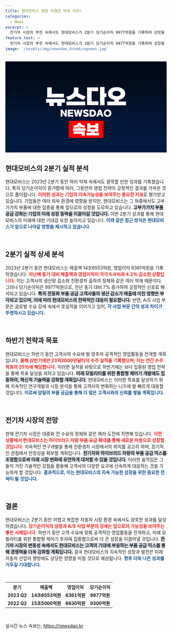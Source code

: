 ```yaml
---
title: 현대모비스 성장 비결은 바로 이것!
categories:
  - News
excerpt: >
  전기차 시장의 부진 속에서도 현대모비스가 2분기 당기순이익 9977억원을 기록하며 성장을 이어갔다. 하반기 공격적 영업을 통해 글로벌 수주 93억 달러 목표 달성을 목표로 한 현대모비스의 전략이 주목받고 있다!
feature_text: >
  전기차 시장의 부진 속에서도 현대모비스가 2분기 당기순이익 9977억원을 기록하며 성장을 이어갔다. 하반기 공격적 영업을 통해 글로벌 수주 93억 달러 목표 달성을 목표로 한 현대모비스의 전략이 주목받고 있다!
image: '/assets/img/newsdao_breakingnews.jpg'
---
```


<p><img src="/assets/img/newsdao_breakingnews.jpg" alt="ranknews 속보" /></p>

<h2 data-ke-size="size26">현대모비스의 2분기 실적 분석</h2>

<p data-ke-size="size16">현대모비스는 2023년 2분기 동안 여러 악재 속에서도 괄목할 만한 성과를 기록했습니다. 특히 당기순이익이 증가함에 따라, 그동안의 영업 전략이 긍정적인 결과를 가져온 것으로 풀이됩니다. <b><span style="color: #ee2323;">이러한 성과는 기업의 지속가능성을 보여주는 중요한 지표</span></b>로 평가받고 있습니다. 기업들은 여러 외부 환경에 영향을 받지만, 현대모비스는 그 와중에서도 고부가가치 부품에 대한 집중을 통해 앞으로의 성장을 도모하고 있습니다. <b><span style="background-color: #21538527;">고부가가치 부품 공급 강화는 기업의 미래 성장 동력을 이끌어갈 것입니다.</span></b> 이번 2분기 성과를 통해 현대모비스의 미래에 대한 기대감 또한 높아지고 있습니다. <b><span style="color: #1a5490;">이와 같은 접근 방식은 현대모비스가 앞으로 나아갈 방향을 제시하고 있습니다.</span></b></p>

<p data-ke-size="size16">&nbsp;</p>

<h2 data-ke-size="size26">2분기 실적 상세 분석</h2>

<p data-ke-size="size16">2023년 2분기 동안 현대모비스는 매출액 14조6553억원, 영업이익 6361억원을 기록하였습니다. <b><span style="color: #ee2323;">지난해 동기 대비 매출액과 영업이익이 각각 6.6％와 4.2％ 감소한 상황입니다.</span></b> 이는 고객사의 생산량 감소와 친환경차 출하의 정체와 같은 여러 악재 때문이다. 그러나 당기순이익은 9977억원으로, 전년 동기 대비 7% 증가하여 긍정적인 신호로 해석되고 있습니다. <b><span style="background-color: #21538527;">특히 전동화 부품 공급 고객사들의 생산 감소가 매출에 미친 영향은 부각되고 있으며, 이에 따라 현대모비스의 전략적인 대응이 필요합니다.</span></b> 반면, A/S 사업 부문은 글로벌 수요 강세 속에서 호실적을 이어가고 있어, <b><span style="color: #1a5490;">각 사업 부문 간의 성과 차이가 뚜렷하시고 있습니다.</span></b></p>

<p data-ke-size="size16">&nbsp;</p>

<h2 data-ke-size="size26">하반기 전략과 목표</h2>

<p data-ke-size="size16">현대모비스는 하반기 동안 고객사의 수요에 발 맞추어 공격적인 영업활동을 전개할 계획입니다. <b><span style="color: #ee2323;">올해 상반기에만 23억2000만달러의 수주 실적을 기록했으며, 이는 연간 수주 목표의 25％에 해당합니다.</span></b> 이러한 실적을 바탕으로 하반기에는 보다 집중된 영업 전략을 통해 목표 달성을 꾀하고 있습니다. <b><span style="background-color: #21538527;">미래 모빌리티를 위한 통합형 제어기 개발에도 집중하여, 혁신적 기술력을 강화할 계획입니다.</span></b> 현대모비스는 이러한 목표를 달성하기 위해 지속적인 연구개발과 시장 분석을 통해 고객사의 변화하는 니즈에 발 빠르게 대응할 것입니다. <b><span style="color: #1a5490;">이로써 양질의 부품 공급을 통해 더 많은 고객사와의 신뢰를 쌓을 계획입니다.</span></b></p>

<p data-ke-size="size16">&nbsp;</p>

<h2 data-ke-size="size26">전기차 시장의 전망</h2>

<p data-ke-size="size16">현재 전기차 시장은 대중화 전 수요의 정체와 같은 여러 도전에 직면해 있습니다. <b><span style="color: #ee2323;">이런 상황에서 현대모비스는 하이브리드 차량 부품 공급 확대를 통해 새로운 차원으로 성장할 것입니다.</span></b> 지속적인 연구개발을 통해 친환경차 시장에서의 위치를 공고히 하며, 장기적인 관점에서 안정성을 확보할 계획입니다. <b><span style="background-color: #21538527;">전기차와 하이브리드 차량의 부품 공급 믹스를 조정함으로써 미래 시장 변화에 유연하게 대처할 수 있을 것입니다.</span></b> 이러한 움직임은 그들이 가진 기술적인 강점을 활용해 고객사의 다양한 요구에 신속하게 대응하는 것을 가능하게 할 것입니다. <b><span style="color: #1a5490;">결과적으로, 이는 현대모비스의 지속 가능한 성장을 위한 중요한 전략이 될 것입니다.</span></b></p>

<p data-ke-size="size16">&nbsp;</p>

<h2 data-ke-size="size26">결론</h2>

<p data-ke-size="size16">현대모비스는 2분기 동안 어렵고 복잡한 자동차 시장 환경 속에서도 양호한 성과를 달성하였습니다. <b><span style="color: #ee2323;">당기순이익의 성장과 A/S 사업 부문의 강세는 앞으로의 가능성을 보여주는 좋은 사례입니다.</span></b> 하반기 동안 고객 수요에 맞춰 공격적인 영업활동을 전개하고, 미래 모빌리티를 위한 통합형 제어기 투자에 집중함으로써 더 큰 성장을 이끌어낼 것입니다. <b><span style="background-color: #21538527;">전기차 시장의 변동성 속에서도 현대모비스는 고객의 기대에 부응하는 부품 공급 믹스를 통해 경쟁력을 더욱 강화할 계획입니다.</span></b> 결국 현대모비스의 지속적인 성장과 발전은 미래 자동차 산업의 향방에도 상당한 영향을 미칠 것으로 예상됩니다. <b><span style="color: #1a5490;">향후 더욱 나은 성과를 거두길 기대합니다.</span></b></p>

<p data-ke-size="size16">&nbsp;</p>

<table>
    <tr>
        <th style="text-align: center; height: 17px;"><b>분기</b></th>
        <th style="text-align: center; height: 17px;"><b>매출액</b></th>
        <th style="text-align: center; height: 17px;"><b>영업이익</b></th>
        <th style="text-align: center; height: 17px;"><b>당기순이익</b></th>
    </tr>
    <tr>
        <td style="text-align: center; height: 17px;"><b>2023 Q2</b></td>
        <td style="text-align: center; height: 17px;"><b>14조6553억원</b></td>
        <td style="text-align: center; height: 17px;"><b>6361억원</b></td>
        <td style="text-align: center; height: 17px;"><b>9977억원</b></td>
    </tr>
    <tr>
        <td style="text-align: center; height: 17px;"><b>2022 Q2</b></td>
        <td style="text-align: center; height: 17px;"><b>15조5000억원</b></td>
        <td style="text-align: center; height: 17px;"><b>6630억원</b></td>
        <td style="text-align: center; height: 17px;"><b>9300억원</b></td>
    </tr>
</table>

<p data-ke-size="size16">&nbsp;</p>
실시간 뉴스 속보는, <a href="https://newsdao.kr" rel="dofollow">https://newsdao.kr</a>


